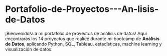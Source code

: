 # Portafolio-de-Proyectos---An-lisis-de-Datos
¡Bienvenido/a a mi portafolio de proyectos de análisis de datos!   Aquí encontrarás los 14 proyectos que realicé durante mi bootcamp de **Análisis de Datos**, aplicando Python, SQL, Tableau, estadísticas, machine learning y visualización de datos.
